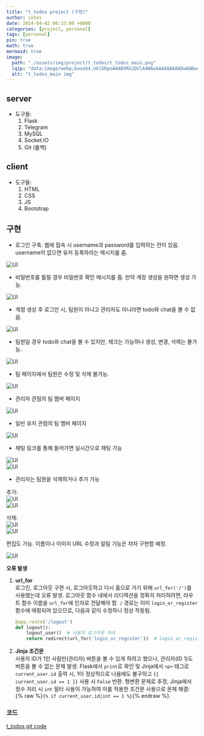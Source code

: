```yaml
---
title: "t_todos project (구현)"
author: cotes
date: 2024-04-02 06:33:00 +0800
categories: [project, personal]
tags: [personal]
pin: true
math: true
mermaid: true
image:
  path: "./assets/img/project/t_todos/t_todos_main.png"
  lqip: "data:image/webp;base64,UklGRpoAAABXRUJQVlA4WAoAAAAQAAAADwAABwAAQUxQSDIAAAARL0AmbZurmr57yyIiqE8oiG0bejIYEQTgqiDA9vqnsUSI6H+oAERp2HZ65qP/VIAWAFZQOCBCAAAA8AEAnQEqEAAIAAVAfCWkAALp8sF8rgRgAP7o9FDvMCkMde9PK7euH5M1m6VWoDXf2FkP3BqV0ZYbO6NA/VFIAAAA"
  alt: "t_todos_main img"
---
```


## server

- 도구들: 
    1. Flask
    2. Telegram
    3. MySQL
    4. Socket.IO
    5. Git (롤백)

## client

- 도구들: 
    1. HTML
    2. CSS
    3. JS
    4. Bootstrap

## 구현

- 로그인 구축. 웹에 접속 시 username과 password를 입력하는 칸이 있음. username이 없으면 유저 등록하라는 메시지를 줌.

![UI](./assets/img/project/t_todos/t_todos_blog_img1.png)

- 비밀번호를 틀릴 경우 비밀번호 확인 메시지를 줌. 만약 계정 생성을 원하면 생성 가능.

![UI](./assets/img/project/t_todos/t_todos_blog_img2.png)

- 계정 생성 후 로그인 시, 팀원이 아니고 관리자도 아니라면 todo와 chat을 볼 수 없음.

![UI](./assets/img/project/t_todos/t_todos_blog_img3.png)

- 팀원일 경우 todo와 chat을 볼 수 있지만, 체크는 가능하나 생성, 변경, 삭제는 불가능.

![UI](./assets/img/project/t_todos/t_todos_blog_img4.png)

- 팀 페이지에서 팀원은 수정 및 삭제 불가능.

![UI](./assets/img/project/t_todos/t_todos_blog_img5.png)

- 관리자 관점의 팀 멤버 페이지

![UI](./assets/img/project/t_todos/t_todos_blog_img6.png)

- 일반 유저 관점의 팀 멤버 페이지

![UI](./assets/img/project/t_todos/t_todos_blog_img7.png)

- 채팅 링크를 통해 들어가면 실시간으로 채팅 가능

![UI](./assets/img/project/t_todos/t_todos_blog_img8.png)   
![UI](./assets/img/project/t_todos/t_todos_blog_img9.png)

- 관리자는 팀원을 삭제하거나 추가 가능

추가:  
![UI](./assets/img/project/t_todos/t_todos_blog_img10.png)  
![UI](./assets/img/project/t_todos/t_todos_blog_img11.png) 

삭제:  
![UI](./assets/img/project/t_todos/t_todos_blog_img12.png)  
![UI](./assets/img/project/t_todos/t_todos_blog_img13.png)

편집도 가능. 이름이나 이미지 URL 수정과 알림 기능은 차차 구현할 예정.

![UI](./assets/img/project/t_todos/t_todos_blog_img14.png)

**오류 발생**

1. **url_for**  
    로그인, 로그아웃 구현 시, 로그아웃하고 다시 홈으로 가기 위해 `url_for('/')`를 사용했는데 오류 발생. 로그아웃 함수 내에서 리디렉션을 정확히 처리하려면, 라우트 함수 이름을 `url_for`에 인자로 전달해야 함. `/` 경로는 이미 `login_or_register` 함수에 매핑되어 있으므로, 다음과 같이 수정하니 정상 작동됨.

    ```python
    @app.route('/logout')
    def logout():
        logout_user()  # 사용자 로그아웃 처리
        return redirect(url_for('login_or_register'))  # login_or_register 함수로 리디렉션
    ```

2. **Jinja 조건문**  
    사용자 ID가 1인 사람만(관리자) 버튼을 볼 수 있게 하려고 했으나, 관리자(ID 1)도 버튼을 볼 수 없는 문제 발생. Flask에서 `print`로 확인 및 Jinja에서 `<p>` 태그로 `current_user.id` 출력 시, 1이 정상적으로 나옴에도 불구하고 `{{ current_user.id == 1 }}` 사용 시 `False` 반환.
    형변환 문제로 추정, Jinja에서 정수 처리 시 `int` 필터 사용이 가능하여 이를 적용한 조건문 사용으로 문제 해결: 
    {% raw %}`{% if current_user.id|int == 1 %}`{% endraw %}.


### 코드
[t_todos git code](https://github.com/qkrwldns/t_todos)
